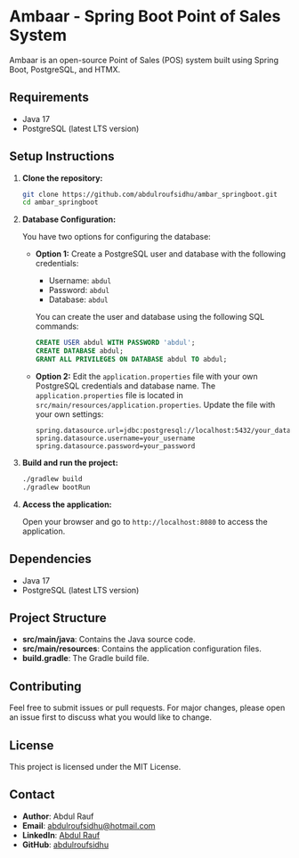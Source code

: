 # Ambaar - Spring Boot Point of Sales System

Ambaar is an open-source Point of Sales (POS) system built using Spring Boot, PostgreSQL, and HTMX.

## Requirements

- Java 17
- PostgreSQL (latest LTS version)

## Setup Instructions

1. **Clone the repository:**
   ```bash
   git clone https://github.com/abdulroufsidhu/ambar_springboot.git
   cd ambar_springboot
   ```

2. **Database Configuration:**

   You have two options for configuring the database:

   - **Option 1:** Create a PostgreSQL user and database with the following credentials:
     - Username: `abdul`
     - Password: `abdul`
     - Database: `abdul`

     You can create the user and database using the following SQL commands:

     ```sql
     CREATE USER abdul WITH PASSWORD 'abdul';
     CREATE DATABASE abdul;
     GRANT ALL PRIVILEGES ON DATABASE abdul TO abdul;
     ```

   - **Option 2:** Edit the `application.properties` file with your own PostgreSQL credentials and database name. The `application.properties` file is located in `src/main/resources/application.properties`. Update the file with your own settings:

     ```properties
     spring.datasource.url=jdbc:postgresql://localhost:5432/your_database_name
     spring.datasource.username=your_username
     spring.datasource.password=your_password
     ```

3. **Build and run the project:**

   ```bash
   ./gradlew build
   ./gradlew bootRun
   ```

4. **Access the application:**

   Open your browser and go to `http://localhost:8080` to access the application.

## Dependencies

- Java 17
- PostgreSQL (latest LTS version)

## Project Structure

- **src/main/java**: Contains the Java source code.
- **src/main/resources**: Contains the application configuration files.
- **build.gradle**: The Gradle build file.

## Contributing

Feel free to submit issues or pull requests. For major changes, please open an issue first to discuss what you would like to change.

## License

This project is licensed under the MIT License.

## Contact

- **Author**: Abdul Rauf
- **Email**: abdulroufsidhu@hotmail.com
- **LinkedIn**: [Abdul Rauf](https://www.linkedin.com/in/abdulroufsidhu/)
- **GitHub**: [abdulroufsidhu](https://github.com/abdulroufsidhu)
